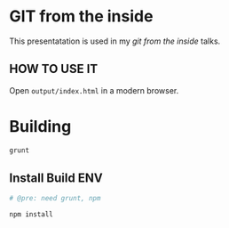 GIT from the inside
============

This presentatation is used in  my _git from the inside_ talks. 

HOW TO USE IT
---------------
Open `output/index.html` in a modern browser.

Building
==========

```sh
grunt
```

Install Build ENV
---------------------
```sh
# @pre: need grunt, npm

npm install
```
